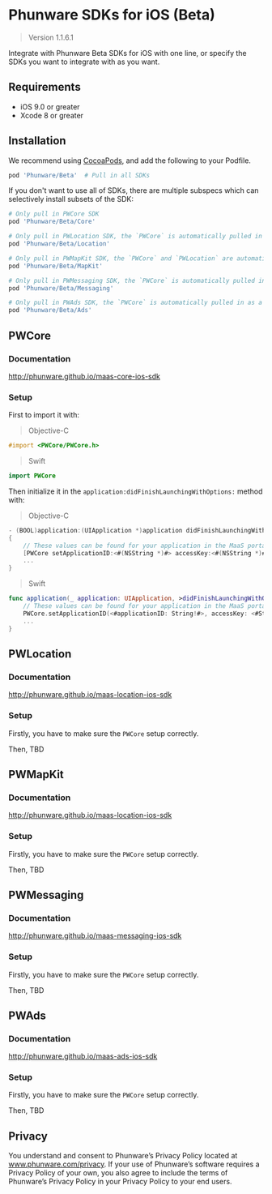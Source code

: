 # Phunware SDKs for iOS (Beta)

> Version 1.1.6.1

Integrate with Phunware Beta SDKs for iOS with one line, or specify the SDKs you want to integrate with as you want.
 
## Requirements

- iOS 9.0 or greater
- Xcode 8 or greater

## Installation

We recommend using [CocoaPods](http://www.cocoapods.org), and add the following to your Podfile.

```ruby
pod 'Phunware/Beta'  # Pull in all SDKs

```

If you don't want to use all of SDKs, there are multiple subspecs which can selectively install subsets of the SDK:

```ruby
# Only pull in PWCore SDK
pod 'Phunware/Beta/Core'

# Only pull in PWLocation SDK, the `PWCore` is automatically pulled in as a dependency
pod 'Phunware/Beta/Location'

# Only pull in PWMapKit SDK, the `PWCore` and `PWLocation` are automatically pulled in as dependencies
pod 'Phunware/Beta/MapKit'

# Only pull in PWMessaging SDK, the `PWCore` is automatically pulled in as a dependency
pod 'Phunware/Beta/Messaging'

# Only pull in PWAds SDK, the `PWCore` is automatically pulled in as a dependency
pod 'Phunware/Beta/Ads'

```

## PWCore

### Documentation 
http://phunware.github.io/maas-core-ios-sdk 

### Setup
First to import it with:
> 
> Objective-C
>  
```objective-c
#import <PWCore/PWCore.h>
```
>
> Swift
>
```swift
import PWCore
```
>

Then initialize it in the `application:didFinishLaunchingWithOptions:` method with:
> 
> Objective-C
> 
```objective-c
- (BOOL)application:(UIApplication *)application didFinishLaunchingWithOptions:(NSDictionary *)launchOptions
{
 	// These values can be found for your application in the MaaS portal (http://maas.phunware.com/clients).
	[PWCore setApplicationID:<#(NSString *)#> accessKey:<#(NSString *)#> signatureKey:<#(NSString *)#> encryptionKey:@""];
	...
}
```
>
> Swift
> 
```swift
func application(_ application: UIApplication, >didFinishLaunchingWithOptions launchOptions: [UIApplicationLaunchOptionsKey: Any]?) -> Bool {
	// These values can be found for your application in the MaaS portal (http://maas.phunware.com/clients).
	PWCore.setApplicationID(<#applicationID: String!#>, accessKey: <#String!#>, signatureKey: <#String!#>, encryptionKey: "")
	...
}
```
>

## PWLocation

### Documentation 
http://phunware.github.io/maas-location-ios-sdk 

### Setup
Firstly, you have to make sure the `PWCore` setup correctly.

Then, TBD

## PWMapKit

### Documentation 
http://phunware.github.io/maas-location-ios-sdk 


### Setup
Firstly, you have to make sure the `PWCore` setup correctly.

Then, TBD

## PWMessaging

### Documentation 
http://phunware.github.io/maas-messaging-ios-sdk 

### Setup
Firstly, you have to make sure the `PWCore` setup correctly.

Then, TBD

## PWAds

### Documentation 
http://phunware.github.io/maas-ads-ios-sdk 

### Setup
Firstly, you have to make sure the `PWCore` setup correctly.

Then, TBD

Privacy
-----------
You understand and consent to Phunware’s Privacy Policy located at www.phunware.com/privacy. If your use of Phunware’s software requires a Privacy Policy of your own, you also agree to include the terms of Phunware’s Privacy Policy in your Privacy Policy to your end users.


